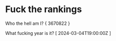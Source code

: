 # Fuck the rankings

Who the hell am I?
{ 3670822 }

What fucking year is it?
[ 2024-03-04T19:00:00Z ]
